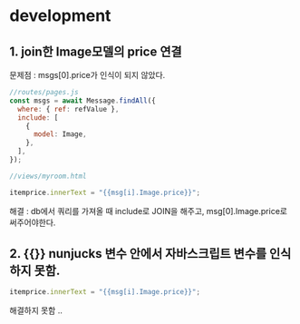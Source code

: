# development

## 1. join한 Image모델의 price 연결

문제점 : msgs[0].price가 인식이 되지 않았다.

```javascript
//routes/pages.js
const msgs = await Message.findAll({
  where: { ref: refValue },
  include: [
    {
      model: Image,
    },
  ],
});

//views/myroom.html

itemprice.innerText = "{{msg[i].Image.price}}";

```
해결 : db에서 쿼리를 가져올 때 include로 JOIN을 해주고, msg[0].Image.price로 써주어야한다.

## 2. {{}} nunjucks 변수 안에서 자바스크립트 변수를 인식하지 못함.


```javascript
itemprice.innerText = "{{msg[i].Image.price}}";
```

해결하지 못함 .. 
